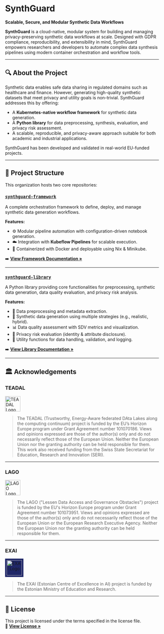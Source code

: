 # SynthGuard

**Scalable, Secure, and Modular Synthetic Data Workflows**

**SynthGuard** is a cloud-native, modular system for building and managing privacy-preserving synthetic data workflows at scale. Designed with GDPR compliance, reproducibility, and extensibility in mind, SynthGuard empowers researchers and developers to automate complex data synthesis pipelines using modern container orchestration and workflow tools.

---

## 🔍 About the Project

Synthetic data enables safe data sharing in regulated domains such as healthcare and finance. However, generating high-quality synthetic datasets that meet privacy and utility goals is non-trivial. SynthGuard addresses this by offering:

- A **Kubernetes-native workflow framework** for synthetic data generation.
- A **Python library** for data preprocessing, synthesis, evaluation, and privacy risk assessment.
- A scalable, reproducible, and privacy-aware approach suitable for both academic and industrial applications.

SynthGuard has been developed and validated in real-world EU-funded projects.

---

## 🧱 Project Structure

This organization hosts two core repositories:

### [`synthguard-framework`](https://github.com/SynthGuard/synthguard-framework)

A complete orchestration framework to define, deploy, and manage synthetic data generation workflows.

**Features:**

- ⚙️ Modular pipeline automation with configuration-driven notebook generation.
- ☁️ Integration with **Kubeflow Pipelines** for scalable execution.
- 🐳 Containerized with Docker and deployable using Nix & Minikube.

➡️ **[View Framework Documentation »](https://github.com/SynthGuard/synthguard-framework)**

---

### [`synthguard-library`](https://github.com/SynthGuard/synthguard-library)

A Python library providing core functionalities for preprocessing, synthetic data generation, data quality evaluation, and privacy risk analysis.

**Features:**

- 🔄 Data preprocessing and metadata extraction.
- 🧪 Synthetic data generation using multiple strategies (e.g., realistic, hybrid).
- 📊 Data quality assessment with SDV metrics and visualization.
- 🔐 Privacy risk evaluation (identity & attribute disclosure).
- 🧰 Utility functions for data handling, validation, and logging.

➡️ **[View Library Documentation »](https://github.com/SynthGuard/synthguard-library)**

---

## 🏛 Acknowledgements

### TEADAL  
<img src="https://teadal.eu/wp-content/uploads/sites/84/2022/08/TEADAL_rgb_logo_extended.png" alt="TEADAL Logo" height="50" />

> The TEADAL (Trustworthy, Energy-Aware federated DAta Lakes along the computing continuum) project is funded by the EU’s Horizon Europe program under Grant Agreement number 101070186. Views and opinions expressed are those of the author(s) only and do not necessarily reflect those of the European Union. Neither the European Union nor the granting authority can be held responsible for them. This work also received funding from the Swiss State Secretariat for Education, Research and Innovation (SERI).

---

### LAGO  
<img src="https://lago-europe.eu/themes/custom/lago_theme/lago_theme/logo.svg" alt="LAGO Logo" height="50" />

> The LAGO ("Lessen Data Access and Governance Obstacles") project is funded by the EU's Horizon Europe program under Grant Agreement number 101073951. Views and opinions expressed are those of the author(s) only and do not necessarily reflect those of the European Union or the European Research Executive Agency. Neither the European Union nor the granting authority can be held responsible for them.

---

### EXAI  
<div style="background-color:#202768; display:inline-block; padding:5px;">
  <img src="https://exai.ee/wp-content/uploads/2024/05/EXAI-logo-eng.svg" alt="EXAI Logo" height="50" />
</div>

> The EXAI (Estonian Centre of Excellence in AI) project is funded by the Estonian Ministry of Education and Research.

---

## 📄 License

This project is licensed under the terms specified in the license file.  
📜 **[View License »](https://github.com/SynthGuard/synthguard-library/blob/main/LICENSE.md)**
